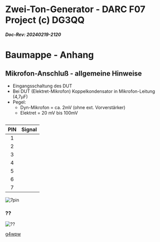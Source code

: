 # Zwei-Ton-Generator - DARC F07 Project (c) DG3QQ

#####  Doc-Rev: 20240219-2120

#  Baumappe - Anhang

## Mikrofon-Anschluß - allgemeine Hinweise

+ Eingangsschaltung des DUT
+ Bei DUT (Elektret-Mikrofon) Koppelkondensator in Mikrofon-Leitung (4,7µF)
+ Pegel:
    + Dyn-Mikrofon = ca. 2mV (ohne ext. Vorverstärker)
    + Elektret = 20 mV bis 100mV
    
## 
| PIN  | Signal |
| :---: | --- |
| 1 |  |
| 2 |  |
| 3 |  |
| 4 |  |
| 5 |  |
| 6 |  |
| 7 |  |
    
![7pin](7pin.jpg)    

### ?? 
![?? ](.png)

[g4wpw](https://www.qsl.net/g4wpw/date.html)

![]()
